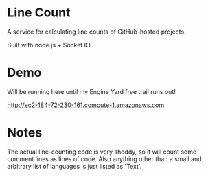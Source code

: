 # Line Count

A service for calculating line counts of GitHub-hosted projects.

Built with node.js + Socket.IO.

# Demo

Will be running here until my Engine Yard free trail runs out!

http://ec2-184-72-230-161.compute-1.amazonaws.com

# Notes

The actual line-counting code is very shoddy, so it will count some comment lines as lines of code. Also anything other than a small and arbitrary list of languages is just listed as 'Text'.
